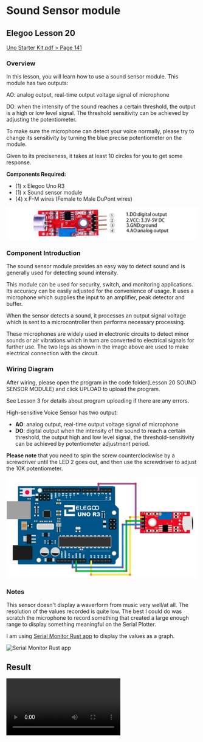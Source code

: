 # Sound Sensor module

## Elegoo Lesson 20

[Uno Starter Kit.pdf > Page 141](../../docs/UNO%20Starter%20Kit.pdf)

### Overview

In this lesson, you will learn how to use a sound sensor module. This module has two outputs:

AO: analog output, real-time output voltage signal of microphone

DO: when the intensity of the sound reaches a certain threshold, the output is a high or low level signal. The threshold sensitivity can be achieved by adjusting the potentiometer.

To make sure the microphone can detect your voice normally, please try to change its sensitivity by turning the blue precise potentiometer on the module.

Given to its preciseness, it takes at least 10 circles for you to get some response.

**Components Required:**

* (1) x Elegoo Uno R3
* (1) x Sound sensor module
* (4) x F-M wires (Female to Male DuPont wires)

![sound sensor module](sound_sensor_1.png)

### Component Introduction

The sound sensor module provides an easy way to detect sound and is generally used for detecting sound intensity.

This module can be used for security, switch, and monitoring applications. Its accuracy can be easily adjusted for the convenience
of usage. It uses a microphone which supplies the input to an amplifier, peak detector and buffer.

When the sensor detects a sound, it processes an output signal voltage which is sent to a microcontroller then performs necessary processing.

These microphones are widely used in electronic circuits to detect minor sounds or
air vibrations which in turn are converted to electrical signals for further use. The
two legs as shown in the image above are used to make electrical connection with
the circuit.

### Wiring Diagram

After wiring, please open the program in the code folder(Lesson 20 SOUND SENSOR MODULE) and click UPLOAD to upload the program.

See Lesson 3 for details about program uploading if there are any errors.

High-sensitive Voice Sensor has two output:

- **AO**: analog output, real-time output voltage signal of microphone
- **DO**: digital output when the intensity of the sound to reach a certain threshold, the output high and low level signal, the threshold-sensitivity can be achieved by potentiometer adjustment period.

**Please note** that you need to spin the screw counterclockwise by a screwdriver until the LED 2 goes out, and then use the screwdriver to adjust the 10K potentiometer.

![Wiring diagram](sound_sensor_2.png)

### Notes

This sensor doesn't display a waverform from music very well/at all. The resolution of the values recorded is quite low. The best I could do was scratch the microphone to record something that created a large enough range to display something meaningful on the Serial Plotter.

I am using [Serial Monitor Rust app](https://github.com/hacknus/serial-monitor-rust) to display the values as a graph.

![Serial Monitor Rust app](https://github.com/hacknus/serial-monitor-rust/raw/main/screenshot.png)

## Result

![proof](sound_sensor.mp4)
